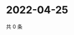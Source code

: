 # 2022-04-25

共 0 条

<!-- BEGIN WEIBO -->
<!-- 最后更新时间 Mon Apr 25 2022 02:18:09 GMT+0800 (China Standard Time) -->

<!-- END WEIBO -->
